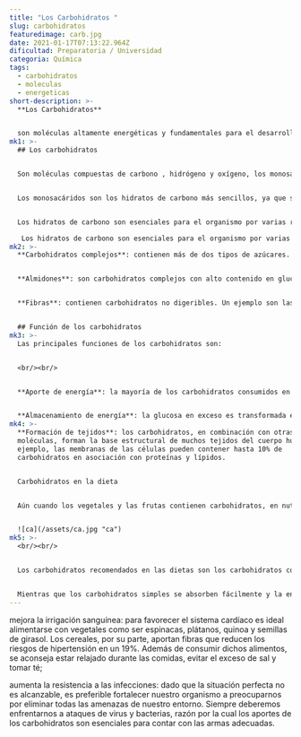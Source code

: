 ```yaml
---
title: "Los Carbohidratos "
slug: carbohidratos
featuredimage: carb.jpg
date: 2021-01-17T07:13:22.964Z
dificultad: Preparatoria / Universidad
categoria: Química
tags:
  - carbohidratos
  - moleculas
  - energeticas
short-description: >-
  **Los Carbohidratos** 


  son moléculas altamente energéticas y fundamentales para el desarrollo de la vida.
mk1: >-
  ## Los carbohidratos


  Son moléculas compuestas de carbono , hidrógeno y oxígeno, los monosacáridos que su palabra significa mono “uno” y sacárido viene del griego sakcharon que significa “azúcar,” son los más simples de todos los hidratos de carbono. Los hidratos de carbono se clasifican en monosacáridos, disacáridos y polisacáridos en función del número de moléculas de sacáridos que contienen.


  Los monosacáridos son los hidratos de carbono más sencillos, ya que sólo contienen una molécula de sacárido. Incluyen la glucosa, la fructosa y el gal. Los disacáridos están compuestos por dos moléculas de sacáridos, como la sacarosa (azúcar de mesa), la maltosa (azúcar de los cereales) y la lactosa (azúcar de la leche). Los polisacáridos son hidratos de carbono que contienen más de dos moléculas de sacáridos. Algunos ejemplos de polisacáridos son el glucógeno (almidón animal), la amilosa (planta almidón) y celulosa (fibra).


  Los hidratos de carbono son esenciales para el organismo por varias razones. Son una fuente importante de energía, ayudan a proteger contra las enfermedades y proporcionan estructura a las células.

   Los hidratos de carbono son esenciales para el organismo por varias razones. Son una fuente importante de energía
mk2: >-
  **Carbohidratos complejos**: contienen más de dos tipos de azúcares.


  **Almidones**: son carbohidratos complejos con alto contenido en glucosa. El almidón de papa o patata es una cadena formada por varias moléculas de glucosa unidas entre sí. Es asimilada fácilmente por el ser humano.


  **Fibras**: contienen carbohidratos no digeribles. Un ejemplo son las coles. Éstas (igual que los almidones) poseen mezclas de carbohidratos complejos. Su utilidad en la dieta humana es regularizar la digestión.


  ## Función de los carbohidratos
mk3: >-
  Las principales funciones de los carbohidratos son:


  <br/><br/>


  **Aporte de energía**: la mayoría de los carbohidratos consumidos en la dieta humana son digeridos y transformados en glucosa y la glucosa es la principal fuente de energía (conocida como ATP) para mantener el organismo funcionando.


  **Almacenamiento de energía**: la glucosa en exceso es transformada en una molécula llamada glucógeno y almacenada en el hígado: cada vez que el organismo requiere azúcar de forma inmediata, degrada el glucógeno instantáneamente, convirtiéndolo en glucosa.
mk4: >-
  **Formación de tejidos**: los carbohidratos, en combinación con otras
  moléculas, forman la base estructural de muchos tejidos del cuerpo humano. Por
  ejemplo, las membranas de las células pueden contener hasta 10% de
  carbohidratos en asociación con proteínas y lípidos.


  Carbohidratos en la dieta


  Aún cuando los vegetales y las frutas contienen carbohidratos, en nutrición se considera carbohidratos a los azúcares provenientes de las legumbres, cereales y lácteos, entre otros.


  ![ca](/assets/ca.jpg "ca")
mk5: >-
  <br/><br/>


  Los carbohidratos recomendados en las dietas son los carbohidratos complejos, porque estos deben pasar por más pasos de digestión para ser absorbidos y utilizados.


  Mientras que los carbohidratos simples se absorben fácilmente y la energía se obtiene rápidamente. Los azúcares de cadenas largas (oligosacáridos y polisacáridos) deben primero romper enlaces internos entre los azúcares de la cadena, liberando unidades de azúcares simples.
---
```





mejora la irrigación sanguínea: para favorecer el sistema cardíaco es ideal alimentarse con vegetales como ser espinacas, plátanos, quinoa y semillas de girasol. Los cereales, por su parte, aportan fibras que reducen los riesgos de hipertensión en un 19%. Además de consumir dichos alimentos, se aconseja estar relajado durante las comidas, evitar el exceso de sal y tomar té;



aumenta la resistencia a las infecciones: dado que la situación perfecta no es alcanzable, es preferible fortalecer nuestro organismo a preocuparnos por eliminar todas las amenazas de nuestro entorno. Siempre deberemos enfrentarnos a ataques de virus y bacterias, razón por la cual los aportes de los carbohidratos son esenciales para contar con las armas adecuadas.